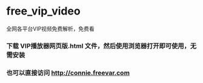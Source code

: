 # free_vip_video
全网各平台VIP视频免费解析，免费看

### 下载 VIP播放器网页版.html 文件，然后使用浏览器打开即可使用，无需安装

### 也可以直接访问 http://connie.freevar.com
